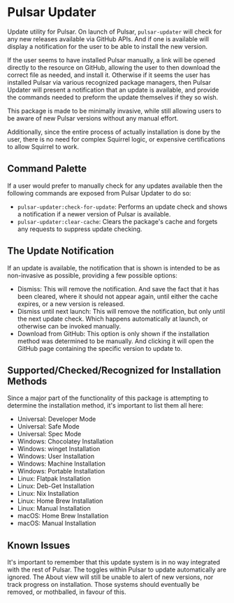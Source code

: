 # Pulsar Updater

Update utility for Pulsar. On launch of Pulsar, `pulsar-updater` will check for any new releases available via GitHub APIs. And if one is available will display a notification for the user to be able to install the new version.

If the user seems to have installed Pulsar manually, a link will be opened directly to the resource on GitHub, allowing the user to then download the correct file as needed, and install it. Otherwise if it seems the user has installed Pulsar via various recognized package managers, then Pulsar Updater will present a notification that an update is available, and provide the commands needed to preform the update themselves if they so wish.

This package is made to be minimally invasive, while still allowing users to be aware of new Pulsar versions without any manual effort.

Additionally, since the entire process of actually installation is done by the user, there is no need for complex Squirrel logic, or expensive certifications to allow Squirrel to work.

## Command Palette

If a user would prefer to manually check for any updates available then the following commands are exposed from Pulsar Updater to do so:

* `pulsar-updater:check-for-update`: Performs an update check and shows a notification if a newer version of Pulsar is available.
* `pulsar-updater:clear-cache`: Clears the package's cache and forgets any requests to suppress update checking.

## The Update Notification

If an update is available, the notification that is shown is intended to be as non-invasive as possible, providing a few possible options:

* Dismiss: This will remove the notification. And save the fact that it has been cleared, where it should not appear again, until either the cache expires, or a new version is released.
* Dismiss until next launch: This will remove the notification, but only until the next update check. Which happens automatically at launch, or otherwise can be invoked manually.
* Download from GitHub: This option is only shown if the installation method was determined to be manually. And clicking it will open the GitHub page containing the specific version to update to.

## Supported/Checked/Recognized for Installation Methods

Since a major part of the functionality of this package is attempting to determine the installation method, it's important to list them all here:

* Universal: Developer Mode
* Universal: Safe Mode
* Universal: Spec Mode
* Windows: Chocolatey Installation
* Windows: winget Installation
* Windows: User Installation
* Windows: Machine Installation
* Windows: Portable Installation
* Linux: Flatpak Installation
* Linux: Deb-Get Installation
* Linux: Nix Installation
* Linux: Home Brew Installation
* Linux: Manual Installation
* macOS: Home Brew Installation
* macOS: Manual Installation

## Known Issues

It's important to remember that this update system is in no way integrated with the rest of Pulsar. The toggles within Pulsar to update automatically are ignored. The About view will still be unable to alert of new versions, nor track progress on installation. Those systems should eventually be removed, or mothballed, in favour of this.

